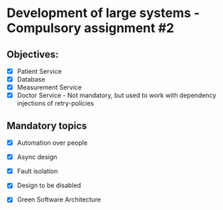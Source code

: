 # Development of large systems - Compulsory assignment #2

## Objectives:

- [x] Patient Service
- [x] Database
- [x] Measurement Service
- [x] Doctor Service - Not mandatory, but used to work with dependency injections of retry-policies 

## Mandatory topics

- [x] Automation over people
- [x] Async design
- [x] Fault isolation
- [x] Design to be disabled
- [x] Green Software Architecture

